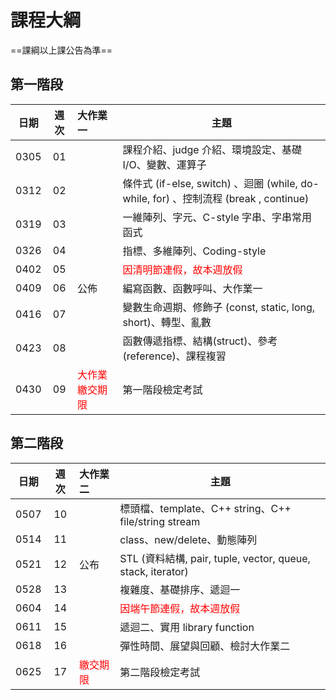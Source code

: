 # 課程大綱

==課綱以上課公告為準==

## 第一階段

| 日期 | 週次 | 大作業一  | 主題                                               |
| :--: | :--: | :--------- | -------------------------------------------------- |
| 0305 |  01  |            | 課程介紹、judge 介紹、環境設定、基礎 I/O、變數、運算子 |
| 0312 |  02  |            | 條件式 (if-else, switch) 、迴圈 (while, do-while, for) 、控制流程 (break , continue) |
| 0319 |  03  |            | 一維陣列、字元、C-style 字串、字串常用函式 |
| 0326 |  04  |  | 指標、多維陣列、Coding-style                                 |
| 0402 |  05  |            | <font color="#f00">因清明節連假，故本週放假 </font>                     |
| 0409 |  06  | 公佈 | 編寫函數、函數呼叫、大作業一 |
| 0416 |  07  |            | 變數生命週期、修飾子 (const, static, long, short)、轉型、亂數 |
| 0423 |  08  |            | 函數傳遞指標、結構(struct)、參考 (reference)、課程複習 |
| 0430 |  09  | <font color="#f00">大作業繳交期限</font> | 第一階段檢定考試                                   |

## 第二階段
| 日期 | 週次 | 大作業二                           | 主題                                                        |
| :--: | :--: | :--------------------------------- | ----------------------------------------------------------- |
| 0507 |  10  |                                    | 標頭檔、template、C++ string、C++ file/string stream        |
| 0514 |  11  |                                    | class、new/delete、動態陣列                                 |
| 0521 |  12  | 公布                               | STL (資料結構, pair, tuple, vector, queue, stack, iterator) |
| 0528 |  13  |                                    | 複雜度、基礎排序、遞迴一                                    |
| 0604 |  14  |                                    | <font color="#f00">因端午節連假，故本週放假 </font>         |
| 0611 |  15  |                                    | 遞迴二、實用 library function                               |
| 0618 |  16  |                                    | 彈性時間、展望與回顧、檢討大作業二                          |
| 0625 |  17  | <font color="#f00">繳交期限</font> | 第二階段檢定考試                                            |
